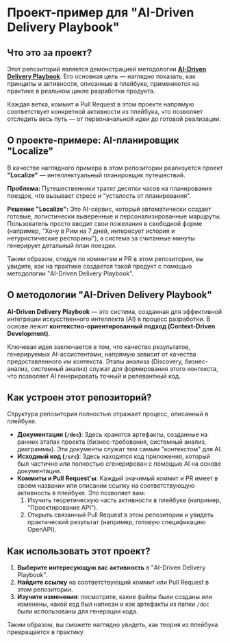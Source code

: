 # Проект-пример для "AI-Driven Delivery Playbook"

## Что это за проект?

Этот репозиторий является демонстрацией методологии **[AI-Driven Delivery Playbook](URL_TO_YOUR_PLAYBOOK_WIKI_OR_DOCS)**. Его основная цель — наглядно показать, как принципы и активности, описанные в плейбуке, применяются на практике в реальном цикле разработки продукта.

Каждая ветка, коммит и Pull Request в этом проекте напрямую соответствует конкретной активности из плейбука, что позволяет отследить весь путь — от первоначальной идеи до готовой реализации.

## О проекте-примере: AI-планировщик "Localize"

В качестве наглядного примера в этом репозитории реализуется проект **"Localize"** — интеллектуальный планировщик путешествий.

**Проблема:** Путешественники тратят десятки часов на планирование поездок, что вызывает стресс и "усталость от планирования".

**Решение "Localize":** Это AI-сервис, который автоматически создает готовые, логистически выверенные и персонализированные маршруты. Пользователь просто вводит свои пожелания в свободной форме (например, "Хочу в Рим на 7 дней, интересует история и нетуристические рестораны"), а система за считанные минуты генерирует детальный план поездки.

Таким образом, следуя по коммитам и PR в этом репозитории, вы увидите, как на практике создается такой продукт с помощью методологии "AI-Driven Delivery Playbook".

## О методологии "AI-Driven Delivery Playbook"

**AI-Driven Delivery Playbook** — это система, созданная для эффективной интеграции искусственного интеллекта (AI) в процесс разработки. В основе лежит **контекстно-ориентированный подход (Context-Driven Development)**.

Ключевая идея заключается в том, что качество результатов, генерируемых AI-ассистентами, напрямую зависит от качества предоставленного им контекста. Этапы анализа (Discovery, бизнес-анализ, системный анализ) служат для формирования этого контекста, что позволяет AI генерировать точный и релевантный код.

## Как устроен этот репозиторий?

Структура репозитория полностью отражает процесс, описанный в плейбуке.

- **Документация (`/doc`)**: Здесь хранятся артефакты, созданные на ранних этапах проекта (бизнес-требования, системный анализ, диаграммы). Эти документы служат тем самым "контекстом" для AI.
- **Исходный код (`/src`)**: Здесь находится код приложения, который был частично или полностью сгенерирован с помощью AI на основе документации.
- **Коммиты и Pull Request'ы**: Каждый значимый коммит и PR имеет в своем названии или описании ссылку на соответствующую активность в плейбуке. Это позволяет вам:
    1. Изучить теоретическую часть активности в плейбуке (например, "Проектирование API").
    2. Открыть связанный Pull Request в этом репозитории и увидеть практический результат (например, готовую спецификацию OpenAPI).

## Как использовать этот проект?

1. **Выберите интересующую вас активность** в "AI-Driven Delivery Playbook".
2. **Найдите ссылку** на соответствующий коммит или Pull Request в этом репозитории.
3. **Изучите изменения**: посмотрите, какие файлы были созданы или изменены, какой код был написан и как артефакты из папки `/doc` были использованы для генерации кода.

Таким образом, вы сможете наглядно увидеть, как теория из плейбука превращается в практику.